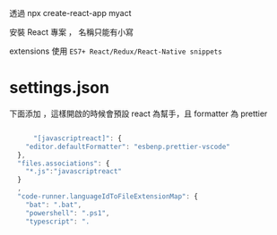 透過 npx create-react-app myact

安裝 React 專案 ， 名稱只能有小寫

extensions 使用
`ES7+ React/Redux/React-Native snippets`

# settings.json

下面添加 ，這樣開啟的時候會預設 react 為幫手，且 formatter 為 prettier

```javascript

      "[javascriptreact]": {
    "editor.defaultFormatter": "esbenp.prettier-vscode"
  },
  "files.associations": {
    "*.js":"javascriptreact"
  }
  ,
  "code-runner.languageIdToFileExtensionMap": {
    "bat": ".bat",
    "powershell": ".ps1",
    "typescript": ".
```
